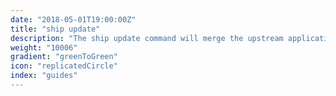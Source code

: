 ```yaml
---
date: "2018-05-01T19:00:00Z"
title: "ship update"
description: "The ship update command will merge the upstream application, keeping your patches and overlays"
weight: "10006"
gradient: "greenToGreen"
icon: "replicatedCircle"
index: "guides"
---
```


